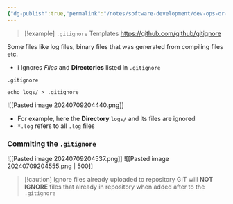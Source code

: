 ```yaml
---
{"dg-publish":true,"permalink":"/notes/software-development/dev-ops-or-tools/git/010-ignoring-files/","tags":["programming","Git"],"created":"2025-07-13T15:24:50.605+08:00"}
---
```




> [!example] `.gitignore` Templates
> https://github.com/github/gitignore



Some files like log files, binary files that was generated from compiling files etc.

- i Ignores _Files_ and __Directories__ listed in `.gitignore`
```
.gitignore
```

```
echo logs/ > .gitignore
```
![[Pasted image 20240709204440.png]]
- For example, here the __Directory__ `logs/` and its files are ignored
- `*.log` refers to all `.log` files

### Commiting the `.gitignore`
![[Pasted image 20240709204537.png]]
![[Pasted image 20240709204555.png \| 500]]


> [!caution] Ignore files already uploaded to repository
> GIT will __NOT IGNORE__ files that already in repository when added after to the `.gitignore`





